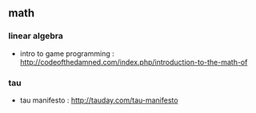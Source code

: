 ## math

### linear algebra
- intro to game programming : http://codeofthedamned.com/index.php/introduction-to-the-math-of

### tau
- tau manifesto : http://tauday.com/tau-manifesto
